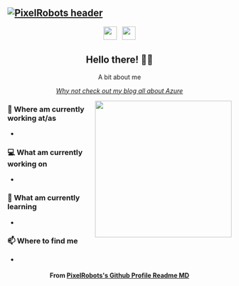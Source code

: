## [![PixelRobots header](URL)](https://pixelrobots.co.uk)

<p align='center'>
<a href="https://twitter.com/Pixel_Robots"><img height="30" src="https://github.com/stephenajulu/WaylonWalker/blob/main/icon/twitter.png?raw=true"></a>&nbsp;&nbsp;
<a href="https://www.linkedin.com/in/richard-hooper-598a1412/"><img height="30" src="https://github.com/stephenajulu/WaylonWalker/blob/main/icon/linkedin.png?raw=true"></a>
</p>

<h2 align="center">Hello there! 👋🤓</h2>
<p align="center">A bit about me</p>

<em><p align="center"><a href="https://pixelrobots.co.uk">Why not check out my blog all about Azure</a></p></em>
<p>
  
  <a href="https://pixelrobots.co.uk/"><img width="307" align='right' src="image URL"></a>
</p>

### 💼 Where am currently working at/as
- 

### 💻 What am currently working on
- 

### 📖 What am currently learning
- 

### 📫 Where to find me
- 

<h4 align="center">From <a href="https://github.com/pixelrobots/pixelrobots"> PixelRobots's Github Profile Readme MD</a></h4>
